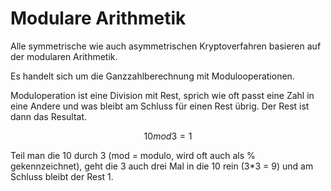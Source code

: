 # Modulare Arithmetik

Alle symmetrische wie auch asymmetrischen Kryptoverfahren basieren auf der modularen Arithmetik. 

Es handelt sich um die Ganzzahlberechnung mit Modulooperationen. 

Moduloperation ist eine Division mit Rest, sprich wie oft passt eine Zahl in eine Andere und was bleibt am Schluss für einen Rest übrig. Der Rest ist dann das Resultat. 

$$
10  mod3 = 1
$$

Teil man die 10 durch 3 \(mod = modulo, wird oft auch als % gekennzeichnet\), geht die 3 auch drei Mal in die 10 rein \(3\*3 = 9\) und am Schluss bleibt der Rest 1. 



